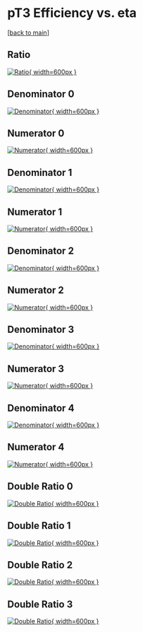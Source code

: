 # pT3 Efficiency vs. eta

[[back to main](./)]



## Ratio

[![Ratio](../mtv/var/pT3_base_321_0_eff_eta.png){ width=600px }](../mtv/var/pT3_base_321_0_eff_eta.pdf)

## Denominator 0

[![Denominator](../mtv/den/pT3_base_321_0_eff_eta_den0.png){ width=600px }](../mtv/den/pT3_base_321_0_eff_eta_den0.pdf)

## Numerator 0

[![Numerator](../mtv/num/pT3_base_321_0_eff_eta_num0.png){ width=600px }](../mtv/num/pT3_base_321_0_eff_eta_num0.pdf)

## Denominator 1

[![Denominator](../mtv/den/pT3_base_321_0_eff_eta_den1.png){ width=600px }](../mtv/den/pT3_base_321_0_eff_eta_den1.pdf)

## Numerator 1

[![Numerator](../mtv/num/pT3_base_321_0_eff_eta_num1.png){ width=600px }](../mtv/num/pT3_base_321_0_eff_eta_num1.pdf)

## Denominator 2

[![Denominator](../mtv/den/pT3_base_321_0_eff_eta_den2.png){ width=600px }](../mtv/den/pT3_base_321_0_eff_eta_den2.pdf)

## Numerator 2

[![Numerator](../mtv/num/pT3_base_321_0_eff_eta_num2.png){ width=600px }](../mtv/num/pT3_base_321_0_eff_eta_num2.pdf)

## Denominator 3

[![Denominator](../mtv/den/pT3_base_321_0_eff_eta_den3.png){ width=600px }](../mtv/den/pT3_base_321_0_eff_eta_den3.pdf)

## Numerator 3

[![Numerator](../mtv/num/pT3_base_321_0_eff_eta_num3.png){ width=600px }](../mtv/num/pT3_base_321_0_eff_eta_num3.pdf)

## Denominator 4

[![Denominator](../mtv/den/pT3_base_321_0_eff_eta_den4.png){ width=600px }](../mtv/den/pT3_base_321_0_eff_eta_den4.pdf)

## Numerator 4

[![Numerator](../mtv/num/pT3_base_321_0_eff_eta_num4.png){ width=600px }](../mtv/num/pT3_base_321_0_eff_eta_num4.pdf)

## Double Ratio 0

[![Double Ratio](../mtv/ratio/pT3_base_321_0_eff_eta_ratio0.png){ width=600px }](../mtv/ratio/pT3_base_321_0_eff_eta_ratio0.pdf)

## Double Ratio 1

[![Double Ratio](../mtv/ratio/pT3_base_321_0_eff_eta_ratio1.png){ width=600px }](../mtv/ratio/pT3_base_321_0_eff_eta_ratio1.pdf)

## Double Ratio 2

[![Double Ratio](../mtv/ratio/pT3_base_321_0_eff_eta_ratio2.png){ width=600px }](../mtv/ratio/pT3_base_321_0_eff_eta_ratio2.pdf)

## Double Ratio 3

[![Double Ratio](../mtv/ratio/pT3_base_321_0_eff_eta_ratio3.png){ width=600px }](../mtv/ratio/pT3_base_321_0_eff_eta_ratio3.pdf)

